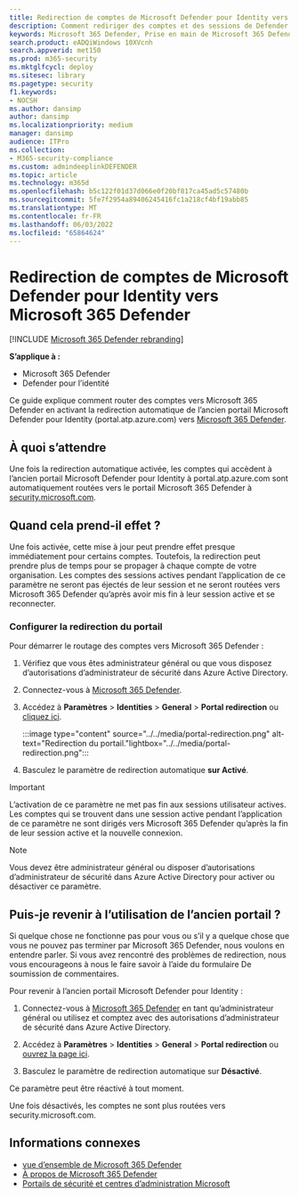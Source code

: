 ```yaml
---
title: Redirection de comptes de Microsoft Defender pour Identity vers Microsoft 365 Defender
description: Comment rediriger des comptes et des sessions de Defender pour Identity vers Microsoft 365 Defender.
keywords: Microsoft 365 Defender, Prise en main de Microsoft 365 Defender, redirection du centre de sécurité
search.product: eADQiWindows 10XVcnh
search.appverid: met150
ms.prod: m365-security
ms.mktglfcycl: deploy
ms.sitesec: library
ms.pagetype: security
f1.keywords:
- NOCSH
ms.author: dansimp
author: dansimp
ms.localizationpriority: medium
manager: dansimp
audience: ITPro
ms.collection:
- M365-security-compliance
ms.custom: admindeeplinkDEFENDER
ms.topic: article
ms.technology: m365d
ms.openlocfilehash: b5c122f01d37d066e0f20bf817ca45ad5c57480b
ms.sourcegitcommit: 5fe7f2954a89406245416fc1a218cf4bf19abb85
ms.translationtype: MT
ms.contentlocale: fr-FR
ms.lasthandoff: 06/03/2022
ms.locfileid: "65864624"
---
```

# <a name="redirecting-accounts-from-microsoft-defender-for-identity-to-microsoft-365-defender"></a>Redirection de comptes de Microsoft Defender pour Identity vers Microsoft 365 Defender

[!INCLUDE [Microsoft 365 Defender rebranding](../includes/microsoft-defender.md)]

**S’applique à :**

- Microsoft 365 Defender
- Defender pour l’identité

Ce guide explique comment router des comptes vers Microsoft 365 Defender en activant la redirection automatique de l’ancien portail Microsoft Defender pour Identity (portal.atp.azure.com) vers <a href="https://go.microsoft.com/fwlink/p/?linkid=2077139" target="_blank">Microsoft 365 Defender</a>.

## <a name="what-to-expect"></a>À quoi s’attendre

Une fois la redirection automatique activée, les comptes qui accèdent à l’ancien portail Microsoft Defender pour Identity à portal.atp.azure.com sont automatiquement routées vers le portail Microsoft 365 Defender à <a href="https://go.microsoft.com/fwlink/p/?linkid=2077139" target="_blank">security.microsoft.com</a>.

## <a name="when-does-this-take-effect"></a>Quand cela prend-il effet ?

Une fois activée, cette mise à jour peut prendre effet presque immédiatement pour certains comptes. Toutefois, la redirection peut prendre plus de temps pour se propager à chaque compte de votre organisation. Les comptes des sessions actives pendant l’application de ce paramètre ne seront pas éjectés de leur session et ne seront routées vers Microsoft 365 Defender qu’après avoir mis fin à leur session active et se reconnecter.  

### <a name="set-up-portal-redirection"></a>Configurer la redirection du portail

Pour démarrer le routage des comptes vers Microsoft 365 Defender :

1. Vérifiez que vous êtes administrateur général ou que vous disposez d’autorisations d’administrateur de sécurité dans Azure Active Directory.

1. Connectez-vous à <a href="https://go.microsoft.com/fwlink/p/?linkid=2077139" target="_blank">Microsoft 365 Defender</a>.

1. Accédez à **Paramètres** >  **Identities** > **General** > **Portal redirection** ou [cliquez ici](https://security.microsoft.com/preferences2/portal_redirection).

    :::image type="content" source="../../media/portal-redirection.png" alt-text="Redirection du portail."lightbox="../../media/portal-redirection.png":::

1. Basculez le paramètre de redirection automatique **sur Activé**.

>[!IMPORTANT]
>L’activation de ce paramètre ne met pas fin aux sessions utilisateur actives. Les comptes qui se trouvent dans une session active pendant l’application de ce paramètre ne sont dirigés vers Microsoft 365 Defender qu’après la fin de leur session active et la nouvelle connexion.

>[!NOTE]
>Vous devez être administrateur général ou disposer d’autorisations d’administrateur de sécurité dans Azure Active Directory pour activer ou désactiver ce paramètre.  

## <a name="can-i-go-back-to-using-the-former-portal"></a>Puis-je revenir à l’utilisation de l’ancien portail ?

Si quelque chose ne fonctionne pas pour vous ou s’il y a quelque chose que vous ne pouvez pas terminer par Microsoft 365 Defender, nous voulons en entendre parler. Si vous avez rencontré des problèmes de redirection, nous vous encourageons à nous le faire savoir à l’aide du formulaire De soumission de commentaires.

Pour revenir à l’ancien portail Microsoft Defender pour Identity :

1. Connectez-vous à <a href="https://go.microsoft.com/fwlink/p/?linkid=2077139" target="_blank">Microsoft 365 Defender</a> en tant qu’administrateur général ou utilisez et comptez avec des autorisations d’administrateur de sécurité dans Azure Active Directory.

2. Accédez à **Paramètres** >  **Identities** > **General** > **Portal redirection** ou [ouvrez la page ici](https://security.microsoft.com/preferences2/portal_redirection).  

3. Basculez le paramètre de redirection automatique sur **Désactivé**.

Ce paramètre peut être réactivé à tout moment.

Une fois désactivés, les comptes ne sont plus routées vers security.microsoft.com.

## <a name="related-information"></a>Informations connexes

- [vue d’ensemble de Microsoft 365 Defender](microsoft-365-defender.md)
- [À propos de Microsoft 365 Defender](https://www.microsoft.com/microsoft-365/security/microsoft-365-defender)
- [Portails de sécurité et centres d’administration Microsoft](portals.md)

